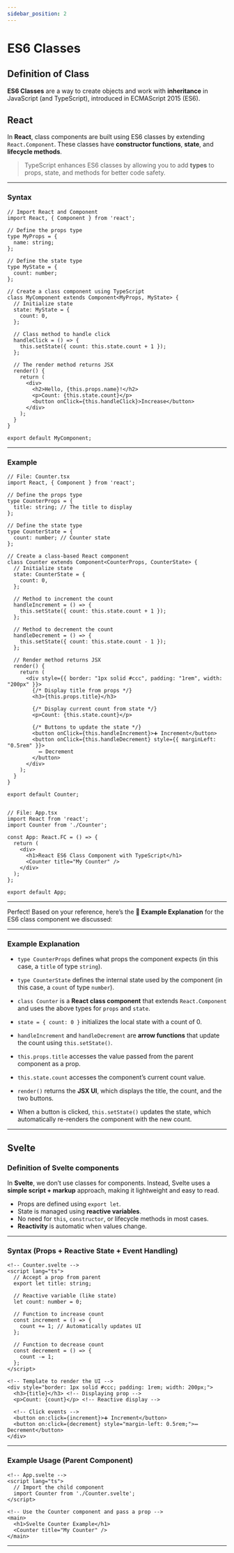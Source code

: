 ```yaml
---
sidebar_position: 2
---
```

# ES6 Classes

## Definition of Class

**ES6 Classes** are a way to create objects and work with **inheritance** in JavaScript
(and TypeScript), introduced in ECMAScript 2015 (ES6).

## **React**

In **React**, class components are built using ES6 classes by extending `React.Component`.
These classes have **constructor functions**, **state**, and **lifecycle methods**.

> TypeScript enhances ES6 classes by allowing you to add **types** to props, state, and methods for
better code safety.

---

### Syntax

```tsx
// Import React and Component
import React, { Component } from 'react';

// Define the props type
type MyProps = {
  name: string;
};

// Define the state type
type MyState = {
  count: number;
};

// Create a class component using TypeScript
class MyComponent extends Component<MyProps, MyState> {
  // Initialize state
  state: MyState = {
    count: 0,
  };

  // Class method to handle click
  handleClick = () => {
    this.setState({ count: this.state.count + 1 });
  };

  // The render method returns JSX
  render() {
    return (
      <div>
        <h2>Hello, {this.props.name}!</h2>
        <p>Count: {this.state.count}</p>
        <button onClick={this.handleClick}>Increase</button>
      </div>
    );
  }
}

export default MyComponent;
```

---

### Example

```tsx
// File: Counter.tsx
import React, { Component } from 'react';

// Define the props type
type CounterProps = {
  title: string; // The title to display
};

// Define the state type
type CounterState = {
  count: number; // Counter state
};

// Create a class-based React component
class Counter extends Component<CounterProps, CounterState> {
  // Initialize state
  state: CounterState = {
    count: 0,
  };

  // Method to increment the count
  handleIncrement = () => {
    this.setState({ count: this.state.count + 1 });
  };

  // Method to decrement the count
  handleDecrement = () => {
    this.setState({ count: this.state.count - 1 });
  };

  // Render method returns JSX
  render() {
    return (
      <div style={{ border: "1px solid #ccc", padding: "1rem", width: "200px" }}>
        {/* Display title from props */}
        <h3>{this.props.title}</h3>

        {/* Display current count from state */}
        <p>Count: {this.state.count}</p>

        {/* Buttons to update the state */}
        <button onClick={this.handleIncrement}>➕ Increment</button>
        <button onClick={this.handleDecrement} style={{ marginLeft: "0.5rem" }}>
          ➖ Decrement
        </button>
      </div>
    );
  }
}

export default Counter;


// File: App.tsx
import React from 'react';
import Counter from './Counter';

const App: React.FC = () => {
  return (
    <div>
      <h1>React ES6 Class Component with TypeScript</h1>
      <Counter title="My Counter" />
    </div>
  );
};

export default App;
```

---

Perfect! Based on your reference, here’s the **🧪 Example Explanation** for the ES6 class component
we discussed:

---

### Example Explanation

* `type CounterProps` defines what props the component expects (in this case, a `title` of type `string`).

* `type CounterState` defines the internal state used by the component (in this case, a `count` of
type `number`).

* `class Counter` is a **React class component** that extends `React.Component` and uses the above
types for `props` and `state`.

* `state = { count: 0 }` initializes the local state with a count of 0.

* `handleIncrement` and `handleDecrement` are **arrow functions** that update the count using `this.setState()`.

* `this.props.title` accesses the value passed from the parent component as a prop.

* `this.state.count` accesses the component’s current count value.

* `render()` returns the **JSX UI**, which displays the title, the count, and the two buttons.

* When a button is clicked, `this.setState()` updates the state, which automatically re-renders the
component with the new count.

---

## **Svelte**

### Definition of Svelte components

In **Svelte**, we don’t use classes for components. Instead, Svelte uses a
**simple script + markup** approach, making it lightweight and easy to read.

* Props are defined using `export let`.
* State is managed using **reactive variables**.
* No need for `this`, `constructor`, or lifecycle methods in most cases.
* **Reactivity** is automatic when values change.

---

### Syntax (Props + Reactive State + Event Handling)

```svelte
<!-- Counter.svelte -->
<script lang="ts">
  // Accept a prop from parent
  export let title: string;

  // Reactive variable (like state)
  let count: number = 0;

  // Function to increase count
  const increment = () => {
    count += 1; // Automatically updates UI
  };

  // Function to decrease count
  const decrement = () => {
    count -= 1;
  };
</script>

<!-- Template to render the UI -->
<div style="border: 1px solid #ccc; padding: 1rem; width: 200px;">
  <h3>{title}</h3> <!-- Displaying prop -->
  <p>Count: {count}</p> <!-- Reactive display -->

  <!-- Click events -->
  <button on:click={increment}>➕ Increment</button>
  <button on:click={decrement} style="margin-left: 0.5rem;">➖ Decrement</button>
</div>
```

---

### Example Usage (Parent Component)

```svelte
<!-- App.svelte -->
<script lang="ts">
  // Import the child component
  import Counter from './Counter.svelte';
</script>

<!-- Use the Counter component and pass a prop -->
<main>
  <h1>Svelte Counter Example</h1>
  <Counter title="My Counter" />
</main>
```

---
